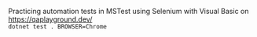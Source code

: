 Practicing automation tests in MSTest using Selenium with Visual Basic on https://qaplayground.dev/<br>
`dotnet test . BROWSER=Chrome`